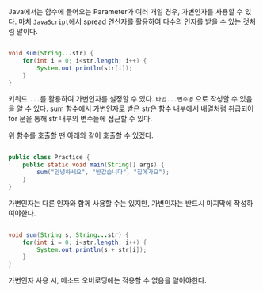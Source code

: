 
Java에서는 함수에 들어오는 Parameter가 여러 개일 경우, 가변인자를 사용할 수 있다. 마치 `JavaScript`에서 spread 연산자를 활용하여 다수의 인자를 받을 수 있는 것처럼 말이다.

```java

void sum(String...str) {
	for(int i = 0; i<str.length; i++) {
		System.out.println(str[i]);
	}
}

```

키워드 `...`를 활용하여 가변인자를 설정할 수 있다. `타입...변수명` 으로 작성할 수 있음을 알 수 있다.  sum 함수에서 가변인자로 받은 str은 함수 내부에서 배열처럼 취급되어 for 문을 통해 str 내부의 변수들에 접근할 수 있다.

위 함수를 호출할 땐 아래와 같이 호출할 수 있겠다.

```java

public class Practice {
	public static void main(String[] args) {
		sum("안녕하세요", "반갑습니다", "집에가요");
	}
}

```

가변인자는 다른 인자와 함께 사용할 수는 있지만, 가변인자는 반드시 마지막에 작성하여야한다.

```java

void sum(String s, String...str) {
	for(int i = 0; i<str.length; i++) {
		System.out.println(s + str[i]);
	}
}

```

가변인자 사용 시, 메소드 오버로딩에는 적용할 수 없음을 알아야한다. 